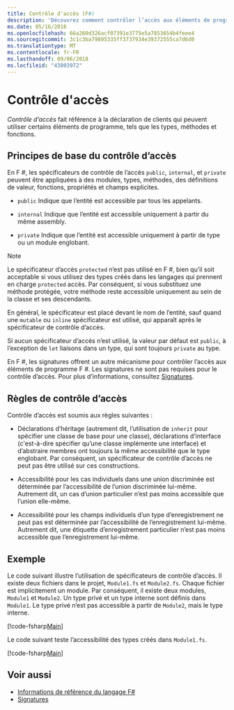 ```yaml
---
title: Contrôle d'accès (F#)
description: 'Découvrez comment contrôler l’accès aux éléments de programmation, tels que les types, méthodes et fonctions, dans le langage de programmation F #.'
ms.date: 05/16/2016
ms.openlocfilehash: 66a260d326acf07391e3775e5a7853654b4feee4
ms.sourcegitcommit: 3c1c3ba79895335ff3737934e39372555ca7d6d0
ms.translationtype: MT
ms.contentlocale: fr-FR
ms.lasthandoff: 09/06/2018
ms.locfileid: "43803972"
---
```

# <a name="access-control"></a>Contrôle d'accès

*Contrôle d’accès* fait référence à la déclaration de clients qui peuvent utiliser certains éléments de programme, tels que les types, méthodes et fonctions.

## <a name="basics-of-access-control"></a>Principes de base du contrôle d’accès

En F #, les spécificateurs de contrôle de l’accès `public`, `internal`, et `private` peuvent être appliquées à des modules, types, méthodes, des définitions de valeur, fonctions, propriétés et champs explicites.

- `public` Indique que l’entité est accessible par tous les appelants.

- `internal` Indique que l’entité est accessible uniquement à partir du même assembly.

- `private` Indique que l’entité est accessible uniquement à partir de type ou un module englobant.

>[!NOTE]
Le spécificateur d’accès `protected` n’est pas utilisé en F #, bien qu’il soit acceptable si vous utilisez des types créés dans les langages qui prennent en charge `protected` accès. Par conséquent, si vous substituez une méthode protégée, votre méthode reste accessible uniquement au sein de la classe et ses descendants.

En général, le spécificateur est placé devant le nom de l’entité, sauf quand une `mutable` ou `inline` spécificateur est utilisé, qui apparaît après le spécificateur de contrôle d’accès.

Si aucun spécificateur d’accès n’est utilisé, la valeur par défaut est `public`, à l’exception de `let` liaisons dans un type, qui sont toujours `private` au type.

En F #, les signatures offrent un autre mécanisme pour contrôler l’accès aux éléments de programme F #. Les signatures ne sont pas requises pour le contrôle d’accès. Pour plus d’informations, consultez [Signatures](signatures.md).

## <a name="rules-for-access-control"></a>Règles de contrôle d’accès

Contrôle d’accès est soumis aux règles suivantes :

- Déclarations d’héritage (autrement dit, l’utilisation de `inherit` pour spécifier une classe de base pour une classe), déclarations d’interface (c'est-à-dire spécifier qu’une classe implémente une interface) et d’abstraire membres ont toujours la même accessibilité que le type englobant. Par conséquent, un spécificateur de contrôle d’accès ne peut pas être utilisé sur ces constructions.

- Accessibilité pour les cas individuels dans une union discriminée est déterminée par l’accessibilité de l’union discriminée lui-même. Autrement dit, un cas d’union particulier n’est pas moins accessible que l’union elle-même.

- Accessibilité pour les champs individuels d’un type d’enregistrement ne peut pas est déterminée par l’accessibilité de l’enregistrement lui-même. Autrement dit, une étiquette d’enregistrement particulier n’est pas moins accessible que l’enregistrement lui-même.

## <a name="example"></a>Exemple

Le code suivant illustre l’utilisation de spécificateurs de contrôle d’accès. Il existe deux fichiers dans le projet, `Module1.fs` et `Module2.fs`. Chaque fichier est implicitement un module. Par conséquent, il existe deux modules, `Module1` et `Module2`. Un type privé et un type interne sont définis dans `Module1`. Le type privé n’est pas accessible à partir de `Module2`, mais le type interne.

[!code-fsharp[Main](../../../samples/snippets/fsharp/access-control/snippet1.fs)]

Le code suivant teste l’accessibilité des types créés dans `Module1.fs`.

[!code-fsharp[Main](../../../samples/snippets/fsharp/access-control/snippet2.fs)]

## <a name="see-also"></a>Voir aussi

- [Informations de référence du langage F#](index.md)
- [Signatures](signatures.md)
